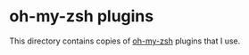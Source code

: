 # oh-my-zsh plugins

This directory contains copies of
[oh-my-zsh](https://github.com/robbyrussell/oh-my-zsh) plugins that I use.
